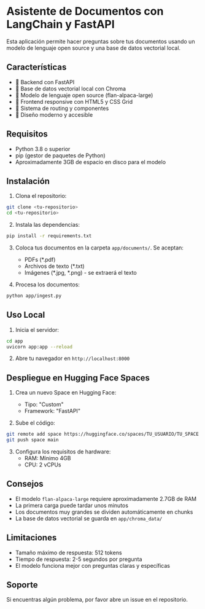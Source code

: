 # Asistente de Documentos con LangChain y FastAPI

Esta aplicación permite hacer preguntas sobre tus documentos usando un modelo de lenguaje open source y una base de datos vectorial local.

## Características

- 🚀 Backend con FastAPI
- 💾 Base de datos vectorial local con Chroma
- 🤖 Modelo de lenguaje open source (flan-alpaca-large)
- 📱 Frontend responsive con HTML5 y CSS Grid
- 🔄 Sistema de routing y componentes
- 🎨 Diseño moderno y accesible

## Requisitos

- Python 3.8 o superior
- pip (gestor de paquetes de Python)
- Aproximadamente 3GB de espacio en disco para el modelo

## Instalación

1. Clona el repositorio:
```bash
git clone <tu-repositorio>
cd <tu-repositorio>
```

2. Instala las dependencias:
```bash
pip install -r requirements.txt
```

3. Coloca tus documentos en la carpeta `app/documents/`. Se aceptan:
   - PDFs (*.pdf)
   - Archivos de texto (*.txt)
   - Imágenes (*.jpg, *.png) - se extraerá el texto

4. Procesa los documentos:
```bash
python app/ingest.py
```

## Uso Local

1. Inicia el servidor:
```bash
cd app
uvicorn app:app --reload
```

2. Abre tu navegador en `http://localhost:8000`

## Despliegue en Hugging Face Spaces

1. Crea un nuevo Space en Hugging Face:
   - Tipo: "Custom"
   - Framework: "FastAPI"

2. Sube el código:
```bash
git remote add space https://huggingface.co/spaces/TU_USUARIO/TU_SPACE
git push space main
```

3. Configura los requisitos de hardware:
   - RAM: Mínimo 4GB
   - CPU: 2 vCPUs

## Consejos

- El modelo `flan-alpaca-large` requiere aproximadamente 2.7GB de RAM
- La primera carga puede tardar unos minutos
- Los documentos muy grandes se dividen automáticamente en chunks
- La base de datos vectorial se guarda en `app/chroma_data/`

## Limitaciones

- Tamaño máximo de respuesta: 512 tokens
- Tiempo de respuesta: 2-5 segundos por pregunta
- El modelo funciona mejor con preguntas claras y específicas

## Soporte

Si encuentras algún problema, por favor abre un issue en el repositorio.

